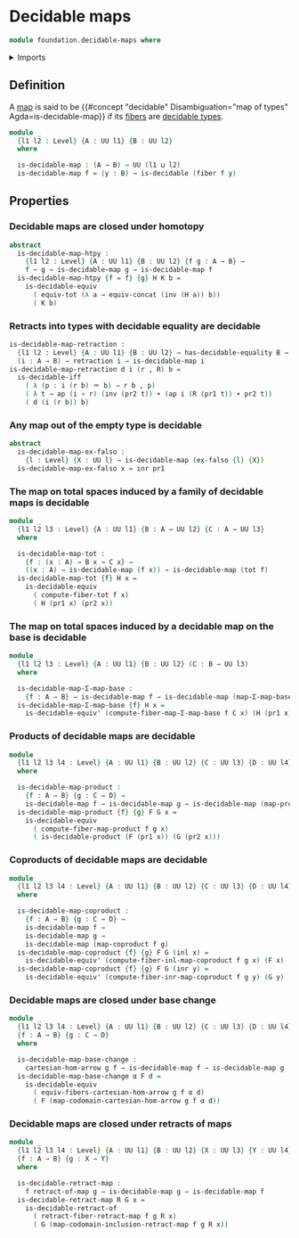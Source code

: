 # Decidable maps

```agda
module foundation.decidable-maps where
```

<details><summary>Imports</summary>

```agda
open import foundation.action-on-identifications-functions
open import foundation.cartesian-morphisms-arrows
open import foundation.coproduct-types
open import foundation.decidable-equality
open import foundation.decidable-types
open import foundation.dependent-pair-types
open import foundation.functoriality-cartesian-product-types
open import foundation.functoriality-coproduct-types
open import foundation.identity-types
open import foundation.retracts-of-maps
open import foundation.universe-levels

open import foundation-core.empty-types
open import foundation-core.equivalences
open import foundation-core.fibers-of-maps
open import foundation-core.function-types
open import foundation-core.functoriality-dependent-function-types
open import foundation-core.functoriality-dependent-pair-types
open import foundation-core.homotopies
open import foundation-core.retractions
```

</details>

## Definition

A [map](foundation-core.function-types.md) is said to be
{{#concept "decidable" Disambiguation="map of types" Agda=is-decidable-map}} if
its [fibers](foundation-core.fibers-of-maps.md) are
[decidable types](foundation.decidable-types.md).

```agda
module _
  {l1 l2 : Level} {A : UU l1} {B : UU l2}
  where

  is-decidable-map : (A → B) → UU (l1 ⊔ l2)
  is-decidable-map f = (y : B) → is-decidable (fiber f y)
```

## Properties

### Decidable maps are closed under homotopy

```agda
abstract
  is-decidable-map-htpy :
    {l1 l2 : Level} {A : UU l1} {B : UU l2} {f g : A → B} →
    f ~ g → is-decidable-map g → is-decidable-map f
  is-decidable-map-htpy {f = f} {g} H K b =
    is-decidable-equiv
      ( equiv-tot (λ a → equiv-concat (inv (H a)) b))
      ( K b)
```

### Retracts into types with decidable equality are decidable

```agda
is-decidable-map-retraction :
  {l1 l2 : Level} {A : UU l1} {B : UU l2} → has-decidable-equality B →
  (i : A → B) → retraction i → is-decidable-map i
is-decidable-map-retraction d i (r , R) b =
  is-decidable-iff
    ( λ (p : i (r b) ＝ b) → r b , p)
    ( λ t → ap (i ∘ r) (inv (pr2 t)) ∙ (ap i (R (pr1 t)) ∙ pr2 t))
    ( d (i (r b)) b)
```

### Any map out of the empty type is decidable

```agda
abstract
  is-decidable-map-ex-falso :
    {l : Level} {X : UU l} → is-decidable-map (ex-falso {l} {X})
  is-decidable-map-ex-falso x = inr pr1
```

### The map on total spaces induced by a family of decidable maps is decidable

```agda
module _
  {l1 l2 l3 : Level} {A : UU l1} {B : A → UU l2} {C : A → UU l3}
  where

  is-decidable-map-tot :
    {f : (x : A) → B x → C x} →
    ((x : A) → is-decidable-map (f x)) → is-decidable-map (tot f)
  is-decidable-map-tot {f} H x =
    is-decidable-equiv
      ( compute-fiber-tot f x)
      ( H (pr1 x) (pr2 x))
```

### The map on total spaces induced by a decidable map on the base is decidable

```agda
module _
  {l1 l2 l3 : Level} {A : UU l1} {B : UU l2} (C : B → UU l3)
  where

  is-decidable-map-Σ-map-base :
    {f : A → B} → is-decidable-map f → is-decidable-map (map-Σ-map-base f C)
  is-decidable-map-Σ-map-base {f} H x =
    is-decidable-equiv' (compute-fiber-map-Σ-map-base f C x) (H (pr1 x))
```

### Products of decidable maps are decidable

```agda
module _
  {l1 l2 l3 l4 : Level} {A : UU l1} {B : UU l2} {C : UU l3} {D : UU l4}
  where

  is-decidable-map-product :
    {f : A → B} {g : C → D} →
    is-decidable-map f → is-decidable-map g → is-decidable-map (map-product f g)
  is-decidable-map-product {f} {g} F G x =
    is-decidable-equiv
      ( compute-fiber-map-product f g x)
      ( is-decidable-product (F (pr1 x)) (G (pr2 x)))
```

### Coproducts of decidable maps are decidable

```agda
module _
  {l1 l2 l3 l4 : Level} {A : UU l1} {B : UU l2} {C : UU l3} {D : UU l4}
  where

  is-decidable-map-coproduct :
    {f : A → B} {g : C → D} →
    is-decidable-map f →
    is-decidable-map g →
    is-decidable-map (map-coproduct f g)
  is-decidable-map-coproduct {f} {g} F G (inl x) =
    is-decidable-equiv' (compute-fiber-inl-map-coproduct f g x) (F x)
  is-decidable-map-coproduct {f} {g} F G (inr y) =
    is-decidable-equiv' (compute-fiber-inr-map-coproduct f g y) (G y)
```

### Decidable maps are closed under base change

```agda
module _
  {l1 l2 l3 l4 : Level} {A : UU l1} {B : UU l2} {C : UU l3} {D : UU l4}
  {f : A → B} {g : C → D}
  where

  is-decidable-map-base-change :
    cartesian-hom-arrow g f → is-decidable-map f → is-decidable-map g
  is-decidable-map-base-change α F d =
    is-decidable-equiv
      ( equiv-fibers-cartesian-hom-arrow g f α d)
      ( F (map-codomain-cartesian-hom-arrow g f α d))
```

### Decidable maps are closed under retracts of maps

```agda
module _
  {l1 l2 l3 l4 : Level} {A : UU l1} {B : UU l2} {X : UU l3} {Y : UU l4}
  {f : A → B} {g : X → Y}
  where

  is-decidable-retract-map :
    f retract-of-map g → is-decidable-map g → is-decidable-map f
  is-decidable-retract-map R G x =
    is-decidable-retract-of
      ( retract-fiber-retract-map f g R x)
      ( G (map-codomain-inclusion-retract-map f g R x))
```
